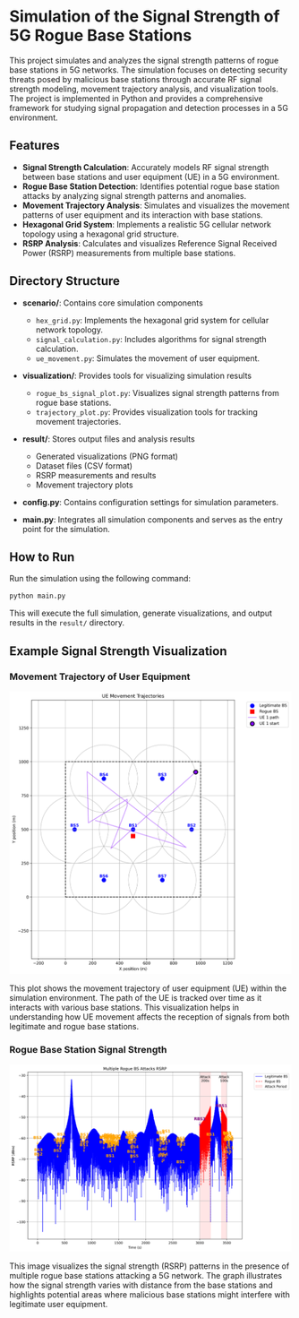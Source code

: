 # Simulation of the Signal Strength of 5G Rogue Base Stations

This project simulates and analyzes the signal strength patterns of rogue base stations in 5G networks. The simulation focuses on detecting security threats posed by malicious base stations through accurate RF signal strength modeling, movement trajectory analysis, and visualization tools. The project is implemented in Python and provides a comprehensive framework for studying signal propagation and detection processes in a 5G environment.

## Features

- **Signal Strength Calculation**: Accurately models RF signal strength between base stations and user equipment (UE) in a 5G environment.
- **Rogue Base Station Detection**: Identifies potential rogue base station attacks by analyzing signal strength patterns and anomalies.
- **Movement Trajectory Analysis**: Simulates and visualizes the movement patterns of user equipment and its interaction with base stations.
- **Hexagonal Grid System**: Implements a realistic 5G cellular network topology using a hexagonal grid structure.
- **RSRP Analysis**: Calculates and visualizes Reference Signal Received Power (RSRP) measurements from multiple base stations.

## Directory Structure

- **scenario/**: Contains core simulation components
  - `hex_grid.py`: Implements the hexagonal grid system for cellular network topology.
  - `signal_calculation.py`: Includes algorithms for signal strength calculation.
  - `ue_movement.py`: Simulates the movement of user equipment.

- **visualization/**: Provides tools for visualizing simulation results
  - `rogue_bs_signal_plot.py`: Visualizes signal strength patterns from rogue base stations.
  - `trajectory_plot.py`: Provides visualization tools for tracking movement trajectories.

- **result/**: Stores output files and analysis results
  - Generated visualizations (PNG format)
  - Dataset files (CSV format)
  - RSRP measurements and results
  - Movement trajectory plots

- **config.py**: Contains configuration settings for simulation parameters.
- **main.py**: Integrates all simulation components and serves as the entry point for the simulation.

## How to Run

Run the simulation using the following command:

```bash
python main.py
```

This will execute the full simulation, generate visualizations, and output results in the `result/` directory.

## Example Signal Strength Visualization

### Movement Trajectory of User Equipment

![Movement Trajectory](result/UE_Movement_Trajectories.png)

This plot shows the movement trajectory of user equipment (UE) within the simulation environment. The path of the UE is tracked over time as it interacts with various base stations. This visualization helps in understanding how UE movement affects the reception of signals from both legitimate and rogue base stations.

### Rogue Base Station Signal Strength

![Signal Strength](result/Multiple_Rogue_bs_attacks_RSRP.png)

This image visualizes the signal strength (RSRP) patterns in the presence of multiple rogue base stations attacking a 5G network. The graph illustrates how the signal strength varies with distance from the base stations and highlights potential areas where malicious base stations might interfere with legitimate user equipment.
